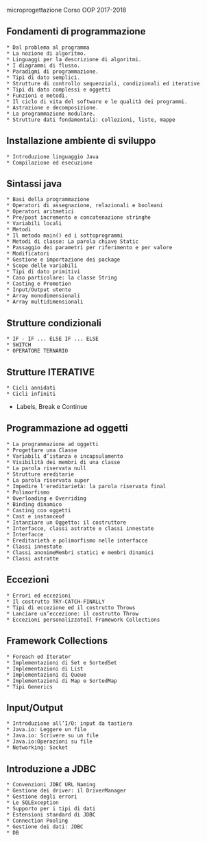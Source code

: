 microprogettazione Corso OOP 2017-2018

## Fondamenti di programmazione
    * Dal problema al programma
    * La nozione di algoritmo. 
    * Linguaggi per la descrizione di algoritmi.
    * I diagrammi di flusso. 
    * Paradigmi di programmazione.
    * Tipi di dato semplici. 
    * Strutture di controllo sequenziali, condizionali ed iterative 
    * Tipi di dato complessi e oggetti
    * Funzioni e metodi.
    * Il ciclo di vita del software e le qualità dei programmi. 
    * Astrazione e decomposizione. 
    * La programmazione modulare.
    * Strutture dati fondamentali: collezioni, liste, mappe 

## Installazione ambiente di sviluppo 
    * Introduzione linguaggio Java
    * Compilazione ed esecuzione
## Sintassi java
    * Basi della programmazione
    * Operatori di assegnazione, relazionali e booleani
    * Operatori aritmetici
    * Pre/post incremento e concatenazione stringhe
    * Variabili locali
    * Metodi
    * Il metodo main() ed i sottoprogrammi
    * Metodi di classe: La parola chiave Static
    * Passaggio dei parametri per riferimento e per valore
    * Modificatori
    * Gestione e importazione dei package
    * Scope delle variabili
    * Tipi di dato primitivi
    * Caso particolare: la classe String
    * Casting e Promotion
    * Input/Output utente
    * Array monodimensionali
    * Array multidimensionali
## Strutture condizionali
    * IF - IF ... ELSE IF ... ELSE
    * SWITCH
    * OPERATORE TERNARIO
## Strutture ITERATIVE
    * Cicli annidati
    * Cicli infiniti
* Labels, Break e Continue
## Programmazione ad oggetti
    * La programmazione ad oggetti
    * Progettare una Classe
    * Variabili d’istanza e incapsulamento
    * Visibilità dei membri di una classe
    * La parola riservata null
    * Strutture ereditarie
    * La parola riservata super
    * Impedire l'ereditarietà: la parola riservata final
    * Polimorfismo
    * Overloading e Overriding
    * Binding dinamico
    * Casting con oggetti
    * Cast e instanceof
    * Istanziare un Oggetto: il costruttore
    * Interfacce, classi astratte e classi innestate
    * Interfacce
    * Ereditarietà e polimorfismo nelle interfacce
    * Classi innestate
    * Classi anonimeMembri statici e membri dinamici
    * Classi astratte
## Eccezioni
    * Errori ed eccezioni
    * Il costrutto TRY-CATCH-FINALLY
    * Tipi di eccezione ed il costrutto Throws
    * Lanciare un’eccezione: il costrutto Throw
    * Eccezioni personalizzateIl Framework Collections
## Framework Collections
    * Foreach ed Iterator
    * Implementazioni di Set e SortedSet
    * Implementazioni di List
    * Implementazioni di Queue
    * Implementazioni di Map e SortedMap
    * Tipi Generics
## Input/Output
    * Introduzione all’I/O: input da tastiera
    * Java.io: Leggere un file
    * Java.io: Scrivere su un file
    * Java.io:Operazioni su file
    * Networking: Socket
## Introduzione a JDBC
    * Convenzioni JDBC URL Naming
    * Gestione dei driver: il DriverManager
    * Gestione degli errori
    * Le SQLException
    * Supporto per i tipi di dati
    * Estensioni standard di JDBC
    * Connection Pooling
    * Gestione dei dati: JDBC
    * DB
